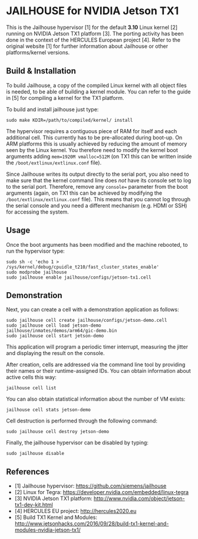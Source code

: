 JAILHOUSE for NVIDIA Jetson TX1
===============================

This is the Jailhouse hypervisor [1] for the default **3.10** Linux kernel [2]
running on NVIDIA Jetson TX1 platform [3]. The porting activity has been done
in the context of the HERCULES European project [4]. Refer to the original
website [1] for further information about Jailhouse or other platforms/kernel
versions.


Build & Installation
--------------------

To build Jailhouse, a copy of the compiled Linux kernel with all object files
is needed, to be able of building a kernel module.
You can refer to the guide in [5] for compiling a kernel for the TX1 platform.

To build and install jailhouse just type:

    sudo make KDIR=/path/to/compiled/kernel/ install

The hypervisor requires a contiguous piece of RAM for itself and each
additional cell. This currently has to be pre-allocated during boot-up.
On ARM platforms this is usually achieved by reducing the amount of memory seen
by the Linux kernel. You therefore need to modify the kernel boot arguments
adding ```mem=1920M vmalloc=512M``` (on TX1 this can be written inside the
```/boot/extlinux/extlinux.conf``` file).

Since Jailhouse writes its output directly to the serial port, you also need to
make sure that the kernel command line does *not* have its console set to log to
the serial port. Therefore, remove any ```console=``` parameter from the boot
arguments (again, on TX1 this can be achieved by modifying the
```/boot/extlinux/extlinux.conf``` file). This means that you cannot log
through the serial console and you need a different mechanism (e.g. HDMI or
SSH) for accessing the system.


Usage
-----

Once the boot arguments has been modified and the machine rebooted, to run the
hypervisor type:

	sudo sh -c 'echo 1 > /sys/kernel/debug/cpuidle_t210/fast_cluster_states_enable'
	sudo modprobe jailhouse
	sudo jailhouse enable jailhouse/configs/jetson-tx1.cell


Demonstration
-------------

Next, you can create a cell with a demonstration application as follows:

	sudo jailhouse cell create jailhouse/configs/jetson-demo.cell
	sudo jailhouse cell load jetson-demo jailhouse/inmates/demos/arm64/gic-demo.bin
	sudo jailhouse cell start jetson-demo

This application will program a periodic timer interrupt, measuring the jitter
and displaying the result on the console.

After creation, cells are addressed via the command line tool by providing
their names or their runtime-assigned IDs. You can obtain information about
active cells this way:

	jailhouse cell list

You can also obtain statistical information about the number of VM exists:

	jailhouse cell stats jetson-demo

Cell destruction is performed through the following command:

	sudo jailhouse cell destroy jetson-demo

Finally, the jailhouse hypervisor can be disabled by typing:

	sudo jailhouse disable

References
----------

* [1] Jailhouse hypervisor: https://github.com/siemens/jailhouse
* [2] Linux for Tegra: https://developer.nvidia.com/embedded/linux-tegra
* [3] NVIDIA Jetson TX1 platform: http://www.nvidia.com/object/jetson-tx1-dev-kit.html
* [4] HERCULES EU project: http://hercules2020.eu
* [5] Build TX1 Kernel and Modules: http://www.jetsonhacks.com/2016/09/28/build-tx1-kernel-and-modules-nvidia-jetson-tx1/



